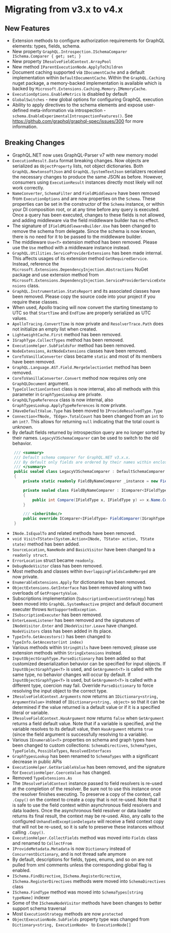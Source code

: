 # Migrating from v3.x to v4.x

## New Features

* Extension methods to configure authorization requirements for GraphQL elements: types, fields, schema.
* New property `GraphQL.Introspection.ISchemaComparer ISchema.Comparer { get; set; }`
* New property `IResolveFieldContext.ArrayPool`
* New method `IParentExecutionNode.ApplyToChildren`
* Document caching supported via `IDocumentCache` and a default implementation within `DefaultDocumentCache`.
  Within the `GraphQL.Caching` nuget package, a memory-backed implementation is available which is backed by `Microsoft.Extensions.Caching.Memory.IMemoryCache`.
* `ExecutionOptions.EnableMetrics` is disabled by default
* `GlobalSwitches` - new global options for configuring GraphQL execution
* Ability to apply directives to the schema elements and expose user-defined meta-information via introspection - `schema.EnableExperimentalIntrospectionFeatures()`.
  See https://github.com/graphql/graphql-spec/issues/300 for more information.

## Breaking Changes

* GraphQL.NET now uses GraphQL-Parser v7 with new memory model
* `ExecutionResult.Data` format breaking changes. Now objects are serialized as `ObjectProperty` lists, not object dictionaries.
  Both `GraphQL.NewtonsoftJson` and `GraphQL.SystemTextJson` serializers received the necessary changes to produce the same JSON as before.
  However, consumers using `ExecutionResult` instances directly most likely will not work correctly.
* `NameConverter`, `SchemaFilter` and `FieldMiddleware` have been removed from `ExecutionOptions` and are now properties on the `Schema`.
  These properties can be set in the constructor of the `Schema` instance, or within your DI composition root, or at any time before
  any query is executed. Once a query has been executed, changes to these fields is not allowed, and adding middleware via the field middleware
  builder has no effect.
* The signature of `IFieldMiddlewareBuilder.Use` has been changed to remove the schema from delegate. Since the schema is now known, there is no
  need for it to be passed to the middleware builder.
* The middleware `Use<T>` extension method has been removed. Please use the `Use` method with a middleware instance instead.
* `GraphQL.Utilities.ServiceProviderExtensions` has been made internal. This affects usages of its extension method `GetRequiredService`. Instead, reference the `Microsoft.Extensions.DependencyInjection.Abstractions` NuGet package and use extension method from `Microsoft.Extensions.DependencyInjection.ServiceProviderServiceExtensions` class.
* `GraphQL.Instrumentation.StatsReport` and its associated classes have been removed. Please copy the source code into your project if you require these classes.
* When used, Apollo tracing will now convert the starting timestamp to UTC so that `StartTime` and `EndTime` are properly serialized as UTC values.
* `ApolloTracing.ConvertTime` is now private and `ResolverTrace.Path` does not initialize an empty list when created.
* `LightweightCache.First` method has been removed.
* `IGraphType.CollectTypes` method has been removed.
* `ExecutionHelper.SubFieldsFor` method has been removed.
* `NodeExtensions`, `AstNodeExtensions` classes have been removed.
* `CoreToVanillaConverter` class became `static` and most of its members have been removed.
* `GraphQL.Language.AST.Field.MergeSelectionSet` method has been removed.
* `CoreToVanillaConverter.Convert` method now requires only one `GraphQLDocument` argument.
* `TypeCollectionContext` class is now internal, also all methods with this parameter in `GraphTypesLookup` are private.
* `GraphQLTypeReference` class is now internal, also `GraphTypesLookup.ApplyTypeReferences` is now private.
* `IHaveDefaultValue.Type` has been moved to `IProvideResolvedType.Type`
* `Connection<TNode, TEdge>.TotalCount` has been changed from an `int` to an `int?`. This allows for returning `null` indicating that the total count is unknown.
* By default fields returned by introspection query are no longer sorted by their names. `LegacyV3SchemaComparer` can be used to switch to the old behavior.

```c#
    /// <summary>
    /// Default schema comparer for GraphQL.NET v3.x.x.
    /// By default only fields are ordered by their names within enclosing type.
    /// </summary>
    public sealed class LegacyV3SchemaComparer : DefaultSchemaComparer
    {
        private static readonly FieldByNameComparer _instance = new FieldByNameComparer();

        private sealed class FieldByNameComparer : IComparer<IFieldType>
        {
            public int Compare(IFieldType x, IFieldType y) => x.Name.CompareTo(y.Name);
        }

        /// <inheritdoc/>
        public override IComparer<IFieldType> FieldComparer(IGraphType parent) => _instance;
    }
```

* `INode.IsEqualTo` and related methods have been removed.
* `void Visit<TState>(System.Action<INode, TState> action, TState state)` method has been added.
* `SourceLocation`, `NameNode` and `BasicVisitor` have been changed to a `readonly struct`.
* `ErrorLocation` struct became `readonly`.
* `DebugNodeVisitor` class has been removed.
* Most methods and classes within `OverlappingFieldsCanBeMerged` are now private.
* `EnumerableExtensions.Apply` for dictionaries has been removed.
* `ObjectExtensions.GetInterface` has been removed along with two overloads of `GetPropertyValue`.
* Subscriptions implementation (`SubscriptionExecutionStrategy`) has been moved into `GraphQL.SystemReactive` project and default document executer throws `NotSupportedException`.
* `ISubscriptionExecuter` has been removed.
* `EnterLeaveListener` has been removed and the signatures of `INodeVisitor.Enter` and `INodeVisitor.Leave` have changed. `NodeVisitors` class has been added in its place.
* `TypeInfo.GetAncestors()` has been changed to `TypeInfo.GetAncestor(int index)`
* Various methods within `StringUtils` have been removed; please use extension methods within `StringExtensions` instead.
* `InputObjectGraphType.ParseDictionary` has been added so that customized deserialization behavior can be specified for input objects.
  If `InputObjectGraphType<T>` is used, and `GetArgument<T>` is called with the same type, no behavior changes will occur by default.
  If `InputObjectGraphType<T>` is used, but `GetArgument<T>` is called with a different type, coercion may fail. Override `ParseDictionary`
  to force resolving the input object to the correct type.
* `IResolveFieldContext.Arguments` now returns an `IDictionary<string, ArgumentValue>` instead of `IDictionary<string, object>` so that it
  can be determined if the value returned is a default value or if it is a specified literal or variable.
* `IResolveFieldContext.HasArgument` now returns `false` when `GetArgument` returns a field default value. Note that if a variable is specified,
  and the variable resolves to its default value, then `HasArgument` returns `true` (since the field argument is successfully resolving to a variable).
* Various `IEnumerable<T>` properties on schema and graph types have been changed to custom collections: `SchemaDirectives`, `SchemaTypes`, `TypeFields`, `PossibleTypes`, `ResolvedInterfaces`
* `GraphTypesLookup` has been renamed to `SchemaTypes` with a significant decrease in public APIs 
* `ExecutionHelper.GetVariableValue` has been removed, and the signature for `ExecutionHelper.CoerceValue` has changed.
* Removed `TypeExtensions.As`
* The `IResolveFieldContext` instance passed to field resolvers is re-used at the completion of the resolver. Be sure not to
  use this instance once the resolver finishes executing. To preserve a copy of the context, call `.Copy()` on the context
  to create a copy that is not re-used. Note that it is safe to use the field context within asynchronous field resolvers and
  data loaders. Once the asynchronous field resolver or data loader returns its final result, the context may be re-used.
  Also, any calls to the configured `UnhandledExceptionDelegate` will receive a field context copy that will not be re-used,
  so it is safe to preserve these instances without calling `.Copy()`.
* `ExecutionHelper.CollectFields` method was moved into `Fields` class and renamed to `CollectFrom`
* `IProvideMetadata.Metadata` is now `Dictionary` instead of `ConcurrentDictionary`, and is not thread safe anymore
* By default, descriptions for fields, types, enums, and so on are not pulled from xml comments unless the corresponding global flag is enabled.
* `ISchema.FindDirective`, `ISchema.RegisterDirective`, `ISchema.RegisterDirectives` methods were moved into `SchemaDirectives` class
* `ISchema.FindType` method was moved into `SchemaTypes[string typeName]` indexer
* Some of the `ISchemaNodeVisitor` methods have been changes to better support schema traversal
* Most `ExecutionStrategy` methods are now `protected`
* `ObjectExecutionNode.SubFields` property type was changed from `Dictionary<string, ExecutionNode> ` to `ExecutionNode[]`
